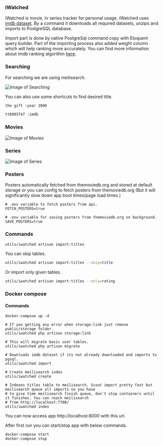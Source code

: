 ### iWatched

iWatched is movie, tv series tracker for personal usage. iWatched uses [imdb dataset](https://datasets.imdbws.com/). By a command it downloads all required datasets, unzips and imports to PostgreSQL database.

Import part is done by native PostgreSql command copy with Eloquent query builder. Part of the importing process also added weight column which will help ranking more accurately. You can find more information about imdb ranking algorithm [here](https://en.wikipedia.org/wiki/IMDb#Rankings).

### Searching

For searching we are using meilisearch.

![Image of Searching](./public/images/search.gif)

You can also use some shortcuts to find desired title.

```sh
the gift :year 2000
```

```sh
tt0903747 :imdb
```

### Movies

![Image of Movies](./public/images/movies.png)

### Series

![Image of Series](./public/images/series.png)

### Posters

Posters automatically fetched from themoviedb.org and stored at default storage or you can config to fetch posters from themoviedb.org (But it will significantly slow down app boot times/page load times.)

```
# .env variable to fetch posters from api.
FETCH_POSTERS=true
```

```
# .env variable for saving posters from themoviedb.org on background.
SAVE_POSTERS=true 
```

### Commands

```sh
utils/iwatched artisan import:titles
```

You can skip tables.

```sh
utils/iwatched artisan import:titles --skip=title
```

Or import only given tables.

```sh
utils/iwatched artisan import:titles --only=rating
```

### Docker compose

#### Commands

```
docker-compose up -d

# If you getting any error when storage:link just remove public/storage folder.
utils/iwatched php artisan storage:link

# This will migrate basic user tables.
utils/iwatched php artisan migrate

# Downloads imdb dataset if its not already downloaded and imports to pgsql.
utils/iwatched import

# Create meilisearch index
utils/iwatched create

# Indexes titles table to meilisearch. Scout import pretty fast but meilisearch queue all imports so you have 
# to give time meilisearch finish queue, don't stop containers until it finishes. You can reach meilisearch 
# from http://localhost:7700/
utils/iwatched index
```

You can now access app http://localhost:8000 with this url.

After first run you can start/stop app with below commands.

```
docker-compose start
docker-compose stop
```


